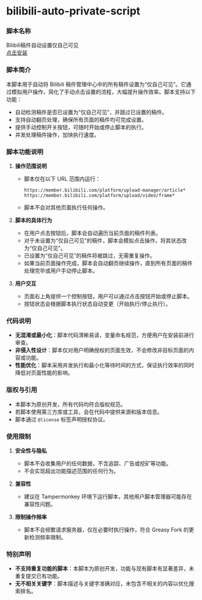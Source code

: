 # bilibili-auto-private-script



### **脚本名称**  
Bilibili稿件自动设置仅自己可见  
[点击安装](https://github.com/mytangyh/bilibili-auto-private-script/raw/main/script.user.js) 

### **脚本简介**  
本脚本用于自动将 Bilibili 稿件管理中心中的所有稿件设置为“仅自己可见”。它通过模拟用户操作，简化了手动点击设置的流程，大幅提升操作效率。脚本支持以下功能：  
- 自动检测稿件是否已设置为“仅自己可见”，并跳过已设置的稿件。  
- 支持自动翻页处理，确保所有页面的稿件均可完成设置。  
- 提供手动控制开关按钮，可随时开始或停止脚本的执行。  
- 并发处理稿件操作，加快执行速度。  

### **脚本功能说明**  
1. **操作范围说明**  
   - 脚本仅在以下 URL 范围内运行：  
     ```
     https://member.bilibili.com/platform/upload-manager/article*
     https://member.bilibili.com/platform/upload/video/frame*
     ```
   - 脚本不会对其他页面执行任何操作。

2. **脚本的具体行为**  
   - 在用户点击按钮后，脚本会自动遍历当前页面的稿件列表。
   - 对于未设置为“仅自己可见”的稿件，脚本会模拟点击操作，将其状态改为“仅自己可见”。
   - 已设置为“仅自己可见”的稿件将被跳过，无需重复操作。
   - 如果当前页面操作完成，脚本会自动翻页继续操作，直到所有页面的稿件处理完毕或用户手动停止脚本。

3. **用户交互**  
   - 页面右上角提供一个控制按钮，用户可以通过点击按钮开始或停止脚本。
   - 按钮状态会根据脚本执行状态自动变更（开始执行/停止执行）。

### **代码说明**  
- **无混淆或最小化**：脚本代码清晰易读，变量命名规范，方便用户在安装前进行审查。
- **非侵入性设计**：脚本仅对用户明确授权的页面生效，不会修改非目标页面的内容或功能。
- **性能优化**：脚本采用并发执行和最小化等待时间的方式，保证执行效率的同时降低对页面性能的影响。

### **版权与引用**  
- 本脚本为原创开发，所有代码均符合版权规范。
- 若脚本使用第三方库或工具，会在代码中提供来源和版本信息。
- 脚本通过 `@license` 标签声明授权协议。

### **使用限制**  
1. **安全性与隐私**  
   - 脚本不会收集用户的任何数据，不含追踪、广告或挖矿等功能。  
   - 不会实现超出功能描述范围的任何行为。

2. **兼容性**  
   - 建议在 Tampermonkey 环境下运行脚本，其他用户脚本管理器可能存在兼容性问题。

3. **限制操作频率**  
   - 脚本不会频繁请求服务器，仅在必要时执行操作，符合 Greasy Fork 的更新检测频率限制。

### **特别声明**  
- **不支持重复功能的脚本**：本脚本为原创开发，功能与现有脚本有显著差异，未重复提交已有功能。
- **无不相关关键字**：脚本描述与关键字准确对应，未包含不相关的内容以优化搜索排名。

